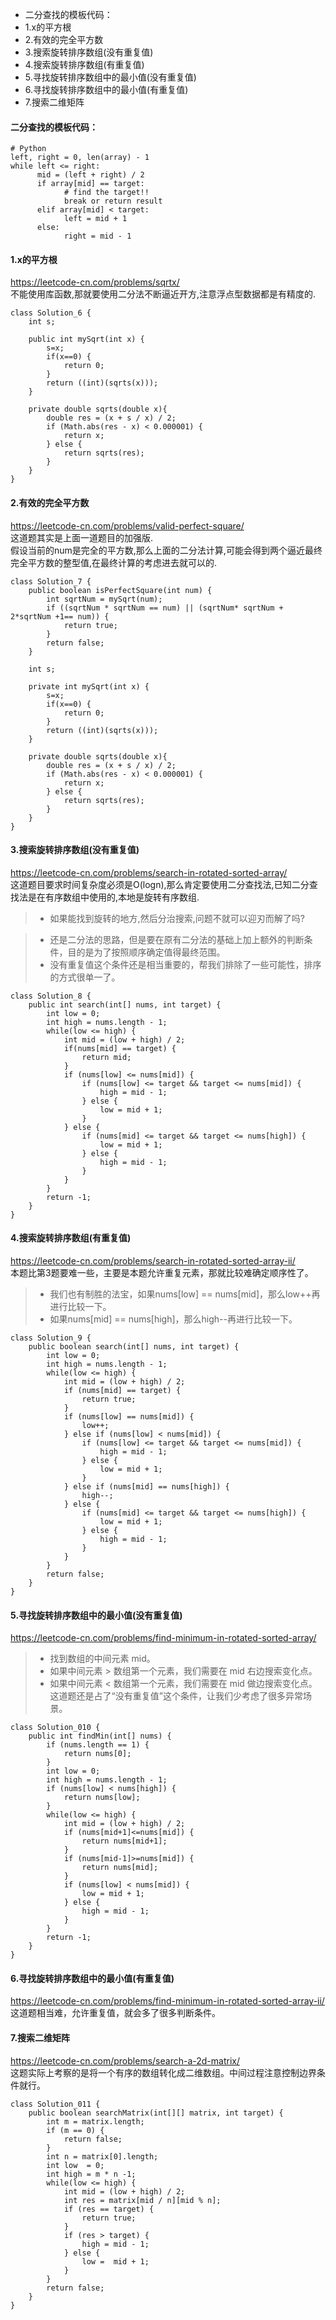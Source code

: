 <!-- MarkdownTOC -->

- 二分查找的模板代码：
- 1.x的平方根
- 2.有效的完全平方数
- 3.搜索旋转排序数组\(没有重复值\)
- 4.搜索旋转排序数组\(有重复值\)
- 5.寻找旋转排序数组中的最小值\(没有重复值\)
- 6.寻找旋转排序数组中的最小值\(有重复值\)
- 7.搜索二维矩阵

<!-- /MarkdownTOC -->

#### 二分查找的模板代码：
```
# Python
left, right = 0, len(array) - 1 
while left <= right: 
      mid = (left + right) / 2 
      if array[mid] == target: 
            # find the target!! 
            break or return result 
      elif array[mid] < target: 
            left = mid + 1 
      else: 
            right = mid - 1
```

#### 1.x的平方根
https://leetcode-cn.com/problems/sqrtx/ <br>
不能使用库函数,那就要使用二分法不断逼近开方,注意浮点型数据都是有精度的.
```
class Solution_6 {
    int s;

    public int mySqrt(int x) {
        s=x;
        if(x==0) {
            return 0;
        }
        return ((int)(sqrts(x)));
    }

    private double sqrts(double x){
        double res = (x + s / x) / 2;
        if (Math.abs(res - x) < 0.000001) {
            return x;
        } else {
            return sqrts(res);
        }
    }
}
```

#### 2.有效的完全平方数
https://leetcode-cn.com/problems/valid-perfect-square/ <br>
这道题其实是上面一道题目的加强版.<br>
假设当前的num是完全的平方数,那么上面的二分法计算,可能会得到两个逼近最终完全平方数的整型值,在最终计算的考虑进去就可以的.
```
class Solution_7 {
    public boolean isPerfectSquare(int num) {
        int sqrtNum = mySqrt(num);
        if ((sqrtNum * sqrtNum == num) || (sqrtNum* sqrtNum + 2*sqrtNum +1== num)) {
            return true;
        }
        return false;
    }

    int s;

    private int mySqrt(int x) {
        s=x;
        if(x==0) {
            return 0;
        }
        return ((int)(sqrts(x)));
    }

    private double sqrts(double x){
        double res = (x + s / x) / 2;
        if (Math.abs(res - x) < 0.000001) {
            return x;
        } else {
            return sqrts(res);
        }
    }
}
```

#### 3.搜索旋转排序数组(没有重复值)
https://leetcode-cn.com/problems/search-in-rotated-sorted-array/ <br>
这道题目要求时间复杂度必须是O(logn),那么肯定要使用二分查找法,已知二分查找法是在有序数组中使用的,本地是旋转有序数组.
> * 如果能找到旋转的地方,然后分治搜索,问题不就可以迎刃而解了吗?

> * 还是二分法的思路，但是要在原有二分法的基础上加上额外的判断条件，目的是为了按照顺序确定值得最终范围。
> * 没有重复值这个条件还是相当重要的，帮我们排除了一些可能性，排序的方式很单一了。
```
class Solution_8 {
    public int search(int[] nums, int target) {
        int low = 0;
        int high = nums.length - 1;
        while(low <= high) {
            int mid = (low + high) / 2;
            if(nums[mid] == target) {
                return mid;
            }
            if (nums[low] <= nums[mid]) {
                if (nums[low] <= target && target <= nums[mid]) {
                    high = mid - 1;
                } else {
                    low = mid + 1;
                }
            } else {
                if (nums[mid] <= target && target <= nums[high]) {
                    low = mid + 1;
                } else {
                    high = mid - 1;
                }
            }
        }
        return -1;
    }
}
```

#### 4.搜索旋转排序数组(有重复值)
https://leetcode-cn.com/problems/search-in-rotated-sorted-array-ii/ <br>
本题比第3题要难一些，主要是本题允许重复元素，那就比较难确定顺序性了。<br>
> * 我们也有制胜的法宝，如果nums[low] == nums[mid]，那么low++再进行比较一下。
> * 如果nums[mid] == nums[high]，那么high--再进行比较一下。
```
class Solution_9 {
    public boolean search(int[] nums, int target) {
        int low = 0;
        int high = nums.length - 1;
        while(low <= high) {
            int mid = (low + high) / 2;
            if (nums[mid] == target) {
                return true;
            }
            if (nums[low] == nums[mid]) {
                low++;
            } else if (nums[low] < nums[mid]) {
                if (nums[low] <= target && target <= nums[mid]) {
                    high = mid - 1;
                } else {
                    low = mid + 1;
                }
            } else if (nums[mid] == nums[high]) {
                high--;
            } else {
                if (nums[mid] <= target && target <= nums[high]) {
                    low = mid + 1;
                } else {
                    high = mid - 1;
                }
            }
        }
        return false;
    }
}
```

#### 5.寻找旋转排序数组中的最小值(没有重复值)
https://leetcode-cn.com/problems/find-minimum-in-rotated-sorted-array/ <br>
> * 找到数组的中间元素 mid。
> * 如果中间元素 > 数组第一个元素，我们需要在 mid 右边搜索变化点。
> * 如果中间元素 < 数组第一个元素，我们需要在 mid 做边搜索变化点。
这道题还是占了“没有重复值”这个条件，让我们少考虑了很多异常场景。
```
class Solution_010 {
    public int findMin(int[] nums) {
        if (nums.length == 1) {
            return nums[0];
        }
        int low = 0;
        int high = nums.length - 1;
        if (nums[low] < nums[high]) {
            return nums[low];
        }
        while(low <= high) {
            int mid = (low + high) / 2;
            if (nums[mid+1]<=nums[mid]) {
                return nums[mid+1];
            }
            if (nums[mid-1]>=nums[mid]) {
                return nums[mid];
            }
            if (nums[low] < nums[mid]) {
                low = mid + 1;
            } else {
                high = mid - 1;
            }
        }
        return -1;
    }
}
```

#### 6.寻找旋转排序数组中的最小值(有重复值)
https://leetcode-cn.com/problems/find-minimum-in-rotated-sorted-array-ii/ <br>
这道题相当难，允许重复值，就会多了很多判断条件。

#### 7.搜索二维矩阵
https://leetcode-cn.com/problems/search-a-2d-matrix/ <br>
这题实际上考察的是将一个有序的数组转化成二维数组。中间过程注意控制边界条件就行。
```
class Solution_011 {
    public boolean searchMatrix(int[][] matrix, int target) {
        int m = matrix.length;
        if (m == 0) {
            return false;
        }
        int n = matrix[0].length;
        int low  = 0;
        int high = m * n -1;
        while(low <= high) {
            int mid = (low + high) / 2;
            int res = matrix[mid / n][mid % n];
            if (res == target) {
                return true;
            }
            if (res > target) {
                high = mid - 1;
            } else {
                low =  mid + 1;
            }
        }
        return false;
    }
}
```



